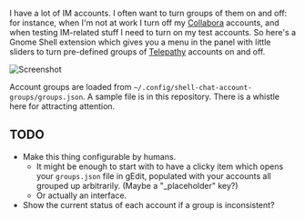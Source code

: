 I have a lot of IM accounts. I often want to turn groups of them on and off: for instance, when I'm not at work I turn off my [Collabora][] accounts, and when testing IM-related stuff I need to turn on my test accounts. So here's a Gnome Shell extension which gives you a menu in the panel with little sliders to turn pre-defined groups of [Telepathy][] accounts on and off.

![Screenshot](http://willthompson.co.uk/misc/account-groups.png)

Account groups are loaded from `~/.config/shell-chat-account-groups/groups.json`. A sample file is in this repository. There is a whistle here for attracting attention.

[Collabora]: http://collabora.com/
[Telepathy]: http://telepathy.freedesktop.org/

## TODO

* Make this thing configurable by humans.
  * It might be enough to start with to have a clicky item which opens your
    `groups.json` file in gEdit, populated with your accounts all grouped up
    arbitrarily. (Maybe a "_placeholder" key?)
  * Or actually an interface.
* Show the current status of each account if a group is inconsistent?
